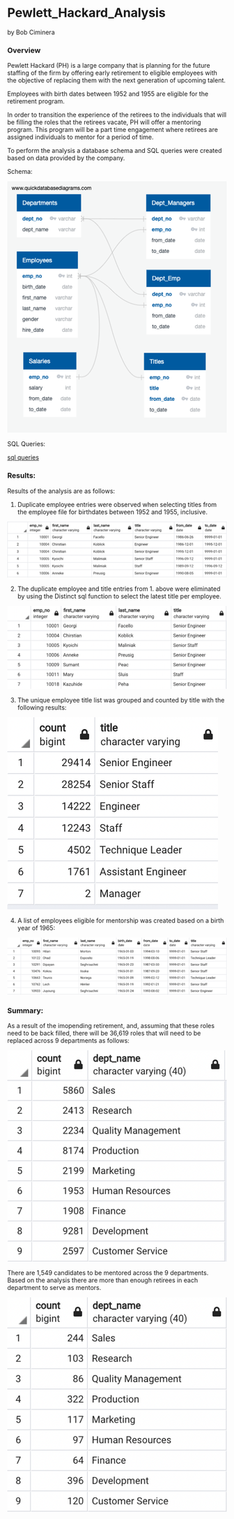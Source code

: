 
# Pewlett_Hackard_Analysis
by Bob Ciminera




### Overview

Pewlett Hackard (PH) is a large company that is planning for the future staffing of the firm by offering early retirement to eligible employees with the objective of replacing them with the next generation of upcoming talent.  

Employees with birth dates between 1952 and 1955 are eligible for the retirement program.  

In order to transition the experience of the retirees to the individuals that will be filling the roles that the retirees vacate, PH will offer a mentoring program.  This program will be a part time engagement where retirees are assigned individuals to mentor for a period of time.

To perform the analysis a database schema and SQL queries were created based on data provided by the company.

Schema:

![GitHubLogo](https://github.com/rciminera/Pewlett_Hackard_Analysis/blob/main/EmployeeDB.png)

SQL Queries:

[sql queries](https://github.com/rciminera/Pewlett_Hackard_Analysis/blob/main/Queries/queries.sql)




### Results: 

Results of the analysis are as follows:


1. Duplicate employee entries were observed when selecting titles from the employee file for birthdates between 1952 and 1955, inclusive.

  ![GitHubLogo](https://github.com/rciminera/Pewlett_Hackard_Analysis/blob/main/retirement_titles.png)
  
2. The duplicate employee and title entries from 1. above were eliminated by using the Distinct sql function to select the latest title per employee.

  ![GitHubLogo](https://github.com/rciminera/Pewlett_Hackard_Analysis/blob/main/unique_titles.png)

3. The unique employee title list was grouped and counted by title with the following results:

  ![GitHubLogo](https://github.com/rciminera/Pewlett_Hackard_Analysis/blob/main/retiring_titles.png)

4. A list of employees eligible for mentorship was created based on a birth year of 1965:

  ![GitHubLogo](https://github.com/rciminera/Pewlett_Hackard_Analysis/blob/main/mentorship_eligibility.png)


### Summary: 

As a result of the imopending retirement, and, assuming that these roles need to be back filled, there will be 36,619 roles that will need to be replaced across 9 departments as follows:

 ![GitHubLogo](https://github.com/rciminera/Pewlett_Hackard_Analysis/blob/main/retirees_by_dept.png)


There are 1,549 candidates to be mentored across the 9 departments.  Based on the analysis there are more than enough retirees in each department to serve as mentors.

 ![GitHubLogo](https://github.com/rciminera/Pewlett_Hackard_Analysis/blob/main/mentees_by_dept.png)


